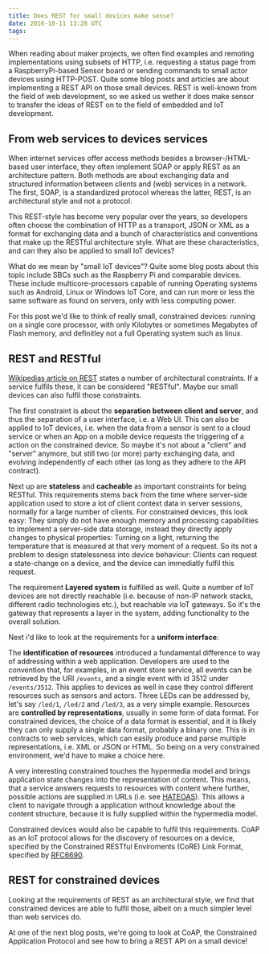 ```yaml
---
title: Does REST for small devices make sense?
date: 2016-10-11 13:28 UTC
tags:
---
```


When reading about maker projects, we often find examples and remoting
implementations using subsets of HTTP, i.e. requesting a status page from
a RaspberryPi-based Sensor board or sending commands to small actor devices
using HTTP-POST. Quite some blog posts and articles are about implementing
a REST API on those small devices. REST is well-known from the field of
web development, so we asked us wether it does make sensor to transfer the
ideas of REST on to the field of embedded and IoT development.

## From web services to devices services

When internet services offer access methods besides a browser-/HTML-based user
interface, they often implement SOAP or apply REST as an architecture pattern.
Both methods are about exchanging data and structured information between
clients and (web) services in a network. The first, SOAP, is a standardized
protocol whereas the latter, REST, is an architectural style and not a protocol.   

This REST-style has become very popular over the years, so developers often
choose the combination of HTTP as a transport, JSON or XML as a format for
exchanging data and a bunch of characteristics and conventions that make up the
RESTful architecture style. What are these characteristics, and can they also
be applied to small IoT devices?

What do we mean by "small IoT devices"? Quite some blog posts about this topic
include SBCs such as the Raspberry Pi and comparable devices. These include
multicore-processors capable of running Operating systems such as Android, Linux
or Windows IoT Core, and can run more or less the same software as found on
servers, only with less computing power.

For this post we'd like to think of really small, constrained devices: running
on a single core processor, with only Kilobytes or sometimes Megabytes of Flash
memory, and definitley not a full Operating system such as linux.

## REST and RESTful

[Wikipedias article on REST](...) states a number of architectural constraints.
If a service fulfils these, it can be considered "RESTful". Maybe our small devices
can also fulfil those constraints.

The first constraint is about the **separation between client and server**, and thus
the separation of a user interface, i.e. a Web UI. This can also be applied to
IoT devices, i.e. when the data from a sensor is sent to a cloud service or
when an App on a mobile device requests the triggering of a action on the
constrained device. So maybe it's not about a "client" and "server" anymore, but
still two (or more) party exchanging data, and evolving independently of each
other (as long as they adhere to the API contract).

Next up are **stateless** and **cacheable** as important constraints for being
RESTful. This requirements stems back from the time where server-side application
used to store a lot of client context data in server sessions, normally for
a large number of clients. For constrained devices, this look easy: They simply
do not have enough memory and processing capabilities to implement a server-side
data storage, instead they directly apply changes to physical properties: Turning
on a light, returning the temperature that is measured at that very moment of
a request. So its not a problem to design statelessness into device behaviour:
Clients can request a state-change on a device, and the device can immediatly
fulfil this request.

The requirement **Layered system** is fulfilled as well. Quite a number of
IoT devices are not directly reachable (i.e. because of non-IP network stacks,
different radio technologies etc.), but reachable via IoT gateways. So it's
the gateway that represents a layer in the system, adding functionality to
the overall solution.

Next i'd like to look at the requirements for a **uniform interface**:

The **identification of resources** introduced a fundamental difference to
way of addressing within a web application. Developers are used to the convention
that, for examples, in an event store service, all events can be retrieved by
the URI `/events`, and a single event with id 3512 under `/events/3512`. This
applies to devices as well in case they control different resources such as
sensors and actors. Three LEDs can be addressed by, let's say `/led/1`, `/led/2`
and `/led/3`, as a very simple example.
Resources are **controlled by representations**, usually in some form of data format.
For constrained devices, the choice of a data format is essential, and it is likely
they can only supply a single data format, probably a binary one. This is in
contracts to web services, which can easily produce and parse multiple representations, i.e.
XML or JSON or HTML. So being on a very constrained environment, we'd have to
make a choice here.

A very interesting constrained touches the hypermedia model and brings application
state changes into the representation of content. This means, that a service
answers requests to resources with content where further, possible actions are
supplied in URLs (i.e. see [HATEOAS](https://en.wikipedia.org/wiki/HATEOAS)).
This allows a client to navigate through a application without knowledge about
the content structure, because it is fully supplied within the hypermedia model.

Constrained devices would also be capable to fulfil this requirements. CoAP
as an IoT protocol allows for the discovery of resources on a device, specified
by the Constrained RESTful Enviroments (CoRE) Link Format, specified by
 [RFC6690](https://tools.ietf.org/html/rfc6690).

## REST for constrained devices

Looking at the requirements of REST as an architectural style, we find that
constrained devices are able to fulfil those, albeit on a much simpler level
than web services do.

At one of the next blog posts, we're going to look at CoAP, the Constrained
Application Protocol and see how to bring a REST API on a small device!
